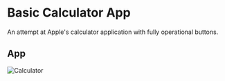 # Basic Calculator App

An attempt at Apple's calculator application with fully operational buttons.

## App
![Calculator](https://github.com/ldizon8/iOS-Development/blob/master/BasicCalculator/1.png)


